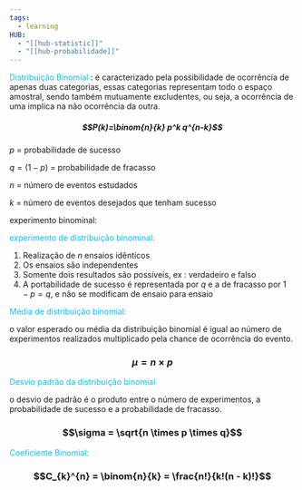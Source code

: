 ```yaml
---
tags:
  - learning
HUB:
  - "[[hub-statistic]]"
  - "[[hub-probabilidade]]"
---
```


<font color = 00bfff>Distribuição Binomial</font> : é caracterizado pela possibilidade de ocorrência de apenas duas categorias, essas categorias representam todo o espaço amostral, sendo também mutuamente excludentes, ou seja, a ocorrência de uma implica na não ocorrência da outra. 

##### $$P(k)=\binom{n}{k} p^k q^{n-k}$$

$p$ = probabilidade de sucesso

$q = (1 - p)$ = probabilidade de fracasso

$n$ = número de eventos estudados

$k$ = número de eventos desejados que tenham sucesso

experimento binominal:

<font color = 00bfff>experimento de distribuição binominal:</font>

1. Realização de $n$ ensaios idênticos
2. Os ensaios são independentes
3. Somente dois resultados são possíveis, ex : verdadeiro e falso
4. A portabilidade de sucesso é representada por $q$ e a de fracasso por $1-p=q$, e não se modificam de ensaio para ensaio

<font color = 00bfff>Média de distribuição binomial:</font>

o valor esperado ou média da distribuição binomial é igual ao número de experimentos realizados multiplicado pela chance de ocorrência do evento.
### $$\mu = n \times p$$

<font color = 00bfff>Desvio padrão da distribuição binomial</font>

o desvio de padrão é o produto entre o número de experimentos, a probabilidade de sucesso e a probabilidade de fracasso.
### $$\sigma = \sqrt{n \times p \times q}$$
<font color = 00bfff>Coeficiente Binomial:</font>
### $$C_{k}^{n} = \binom{n}{k} = \frac{n!}{k!(n - k)!}$$
